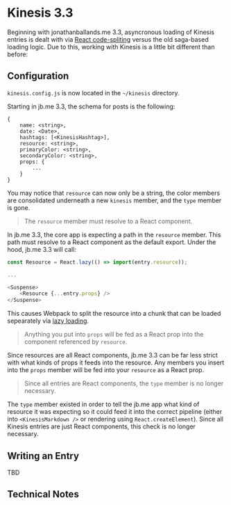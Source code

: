 # Kinesis 3.3

Beginning with jonathanballands.me 3.3, asyncronous loading of Kinesis entries
is dealt with via [React code-spliting](https://reactjs.org/docs/code-splitting.html)
versus the old saga-based loading logic. Due to this, working with Kinesis is a little
bit different than before:

## Configuration

`kinesis.config.js` is now located in the `~/kinesis` directory.

Starting in jb.me 3.3, the schema for posts is the following:

```
{
	name: <string>,
	date: <Date>,
	hashtags: [<KinesisHashtag>],
	resource: <string>,
	primaryColor: <string>,
	secondaryColor: <string>,
	props: {
		...
	}
}
```

You may notice that `resource` can now only be a string, the color members are consolidated
underneath a new `kinesis` member, and the `type` member is gone.

> The `resource` member must resolve to a React component.

In jb.me 3.3, the core app is expecting a path in the `resource` member. This path must resolve
to a React component as the default export. Under the hood, jb.me 3.3 will call:

```js
const Resource = React.lazy(() => import(entry.resource));

...

<Suspense>
	<Resource {...entry.props} />
</Suspense>
```

This causes Webpack to split the resource into a chunk that can be loaded sepearately via
[lazy loading](https://reactjs.org/docs/code-splitting.html#reactlazy).

> Anything you put into `props` will be fed as a React prop into the component referenced
> by `resource`.

Since resources are all React components, jb.me 3.3 can be far less strict with what kinds of
props it feeds into the resource. Any members you insert into the `props` member will be fed
into your `resource` as a React prop.

> Since all entries are React components, the `type` member is no longer necessary.

The `type` member existed in order to tell the jb.me app what kind of resource it was expecting so
it could feed it into the correct pipeline (either into `<KinesisMarkdown />` or rendering using
`React.createElement`). Since all Kinesis entries are just React components, this check is no
longer necessary.

## Writing an Entry

TBD

## Technical Notes

